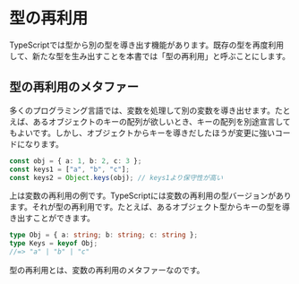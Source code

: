 # 型の再利用

TypeScriptでは型から別の型を導き出す機能があります。既存の型を再度利用して、新たな型を生み出すことを本書では「型の再利用」と呼ぶことにします。

## 型の再利用のメタファー

多くのプログラミング言語では、変数を処理して別の変数を導き出せます。たとえば、あるオブジェクトのキーの配列が欲しいとき、キーの配列を別途宣言してもよいです。しかし、オブジェクトからキーを導きだしたほうが変更に強いコードになります。

```typescript
const obj = { a: 1, b: 2, c: 3 };
const keys1 = ["a", "b", "c"];
const keys2 = Object.keys(obj); // keys1より保守性が高い
```

上は変数の再利用の例です。TypeScriptには変数の再利用の型バージョンがあります。それが型の再利用です。たとえば、あるオブジェクト型からキーの型を導き出すことができます。

```typescript
type Obj = { a: string; b: string; c: string };
type Keys = keyof Obj;
//=> "a" | "b" | "c"
```

型の再利用とは、変数の再利用のメタファーなのです。
